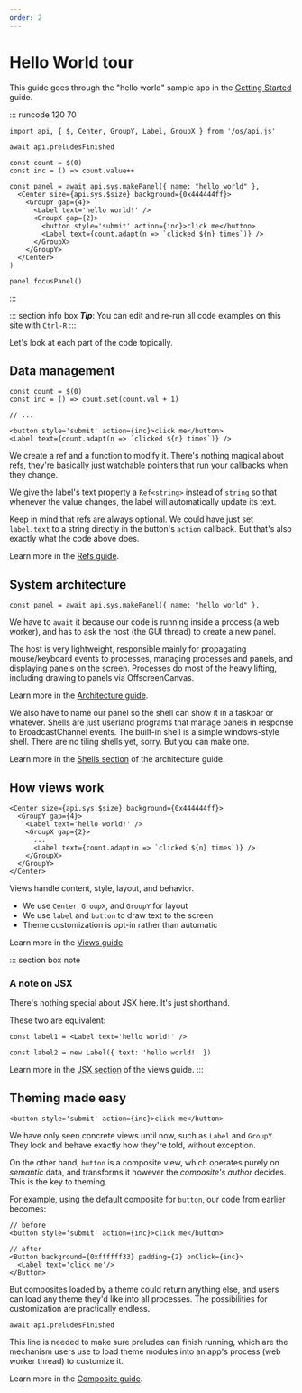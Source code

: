```yaml
---
order: 2
---
```


# Hello World tour

This guide goes through the "hello world" sample app in the [Getting Started](getting-started.md#getting-started) guide.

::: runcode 120 70
~~~tsx
import api, { $, Center, GroupY, Label, GroupX } from '/os/api.js'

await api.preludesFinished

const count = $(0)
const inc = () => count.value++

const panel = await api.sys.makePanel({ name: "hello world" },
  <Center size={api.sys.$size} background={0x444444ff}>
    <GroupY gap={4}>
      <Label text='hello world!' />
      <GroupX gap={2}>
        <button style='submit' action={inc}>click me</button>
        <Label text={count.adapt(n => `clicked ${n} times`)} />
      </GroupX>
    </GroupY>
  </Center>
)

panel.focusPanel()
~~~
:::

::: section info box
***Tip***: You can edit and re-run all code examples on this site with `Ctrl-R`
:::

Let's look at each part of the code topically.


## Data management

~~~tsx
const count = $(0)
const inc = () => count.set(count.val + 1)

// ...

<button style='submit' action={inc}>click me</button>
<Label text={count.adapt(n => `clicked ${n} times`)} />
~~~

We create a ref and a function to modify it.
There's nothing magical about refs,
they're basically just watchable pointers
that run your callbacks when they change.

We give the label's text property a `Ref<string>` instead of `string` so that
whenever the value changes, the label will automatically update its text.

Keep in mind that refs are always optional.
We could have just set `label.text` to a string
directly in the button's `action` callback.
But that's also exactly what the code above does.

Learn more in the [Refs guide](../guides/refs.md#refs).


## System architecture

~~~tsx
const panel = await api.sys.makePanel({ name: "hello world" },
~~~

We have to `await` it because our code is running inside a process (a web worker),
and has to ask the host (the GUI thread) to create a new panel.

The host is very lightweight, responsible mainly for
propagating mouse/keyboard events to processes,
managing processes and panels, and displaying panels on the screen.
Processes do most of the heavy lifting, including drawing to panels via OffscreenCanvas.

Learn more in the [Architecture guide](./technology.md#architecture).

We also have to name our panel so the shell can show it in a taskbar or whatever.
Shells are just userland programs that manage panels
in response to BroadcastChannel events.
The built-in shell is a simple windows-style shell.
There are no tiling shells yet, sorry. But you can make one.

Learn more in the [Shells section](./technology.md#shells) of the architecture guide.


## How views work

~~~tsx
<Center size={api.sys.$size} background={0x444444ff}>
  <GroupY gap={4}>
    <Label text='hello world!' />
    <GroupX gap={2}>
      ...
      <Label text={count.adapt(n => `clicked ${n} times`)} />
    </GroupX>
  </GroupY>
</Center>
~~~

Views handle content, style, layout, and behavior.

* We use `Center`, `GroupX`, and `GroupY` for layout
* We use `label` and `button` to draw text to the screen
* Theme customization is opt-in rather than automatic

Learn more in the [Views guide](../guides/views.md#views).

::: section box note
### A note on JSX

There's nothing special about JSX here. It's just shorthand.

These two are equivalent:

```tsx
const label1 = <Label text='hello world!' />

const label2 = new Label({ text: 'hello world!' })
```

Learn more in the [JSX section](../guides/views.md#jsx) of the views guide.
:::




## Theming made easy

~~~tsx
<button style='submit' action={inc}>click me</button>
~~~

We have only seen concrete views until now, such as `Label` and `GroupY`.
They look and behave exactly how they're told, without exception.

On the other hand, `button` is a composite view,
which operates purely on *semantic* data,
and transforms it however the *composite's author* decides.
This is the key to theming.

For example, using the default composite for `button`,
our code from earlier becomes:

~~~tsx
// before
<button style='submit' action={inc}>click me</button>

// after
<Button background={0xffffff33} padding={2} onClick={inc}>
  <Label text='click me'/>
</Button>
~~~

But composites loaded by a theme could return anything else,
and users can load any theme they'd like into all processes.
The possibilities for customization are practically endless.

```tsx
await api.preludesFinished
```

This line is needed to make sure preludes can finish running,
which are the mechanism users use to load theme modules into
an app's process (web worker thread) to customize it.

Learn more in the [Composite guide](../guides/composites.md#composites).
